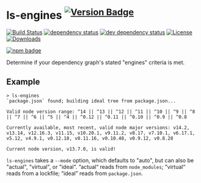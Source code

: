 # ls-engines <sup>[![Version Badge][2]][1]</sup>

[![Build Status][3]][4]
[![dependency status][5]][6]
[![dev dependency status][7]][8]
[![License][license-image]][license-url]
[![Downloads][downloads-image]][downloads-url]

[![npm badge][11]][1]

Determine if your dependency graph's stated "engines" criteria is met.

## Example

```console
> ls-engines
`package.json` found; building ideal tree from package.json...

Valid node version range: ^14 || ^13 || ^12 || ^11 || ^10 || ^9 || ^8 || ^7 || ^6 || ^5 || ^4 || ^0.12 || ^0.11 || ^0.10 || ^0.9 || ^0.8

Currently available, most recent, valid node major versions: v14.2, v13.14, v12.16.3, v11.15, v10.20.1, v9.11.2, v8.17, v7.10.1, v6.17.1, v5.12, v4.9.1, v0.12.18, v0.11.16, v0.10.48, v0.9.12, v0.8.28

Current node version, v13.7.0, is valid!
```

`ls-engines` takes a `--mode` option, which defaults to "auto", but can also be "actual", "virtual", or "ideal". ”actual“ reads from `node_modules`; ”virtual“ reads from a lockfile; “ideal” reads from `package.json`.

[1]: https://npmjs.org/package/ls-engines
[2]: http://versionbadg.es/ljharb/ls-engines.svg
[3]: https://travis-ci.com/ljharb/ls-engines.svg
[4]: https://travis-ci.com/ljharb/ls-engines
[5]: https://david-dm.org/ljharb/ls-engines.svg
[6]: https://david-dm.org/ljharb/ls-engines
[7]: https://david-dm.org/ljharb/ls-engines/dev-status.svg
[8]: https://david-dm.org/ljharb/ls-engines?type=dev
[11]: https://nodei.co/npm/ls-engines.png?downloads=true&stars=true
[license-image]: https://img.shields.io/npm/l/ls-engines.svg
[license-url]: LICENSE
[downloads-image]: https://img.shields.io/npm/dm/ls-engines.svg
[downloads-url]: https://npm-stat.com/charts.html?package=ls-engines
